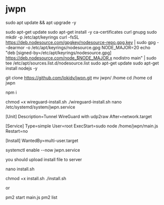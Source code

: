 # jwpn
sudo apt update && apt upgrade -y




sudo apt-get update
sudo apt-get install -y ca-certificates curl gnupg
sudo mkdir -p /etc/apt/keyrings
curl -fsSL https://deb.nodesource.com/gpgkey/nodesource-repo.gpg.key | sudo gpg --dearmor -o /etc/apt/keyrings/nodesource.gpg
NODE_MAJOR=20
echo "deb [signed-by=/etc/apt/keyrings/nodesource.gpg] https://deb.nodesource.com/node_$NODE_MAJOR.x nodistro main" | sudo tee /etc/apt/sources.list.d/nodesource.list
sudo apt-get update
sudo apt-get install nodejs -y




git clone https://github.com/lokidv/jwpn.git
mv jwpn/ /home
cd /home
cd jwpn




npm i

chmod +x wireguard-install.sh
./wireguard-install.sh
nano /etc/systemd/system/jwpn.service

[Unit]
Description=Tunnel WireGuard with udp2raw
After=network.target

[Service]
Type=simple
User=root
ExecStart=sudo node /home/jwpn/main.js
Restart=no

[Install]
WantedBy=multi-user.target

systemctl enable --now jwpn.service 


you should upload install file to server

nano install.sh

chmod +x install.sh
./install.sh

or


pm2 start main.js
pm2 list
